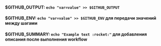 #### $GITHUB_OUTPUT: ```echo "var=value" >> $GITHUB_OUTPUT```

#### $GITHUB_ENV: ```echo "var=value" >> $GITHUB_ENV``` для передачи значений между шагами

#### $GITHUB_SUMMARY: ```echo "Example text :rocket:"``` для добавления описания после выполнения workflow
